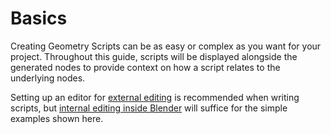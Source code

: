 # Basics
Creating Geometry Scripts can be as easy or complex as you want for your project.
Throughout this guide, scripts will be displayed alongside the generated nodes to provide context on how a script relates to the underlying nodes.

Setting up an editor for [external editing](../setup/external-editing.md) is recommended when writing scripts, but [internal editing inside Blender](../setup/internal-editing-basics.md) will suffice for the simple examples shown here.